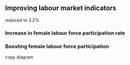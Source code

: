 ## Improving labour market indicators
reduced to 3.2%

### Increase in female labour force participation rate

### Boosting female labour force participation 
copy diagram
